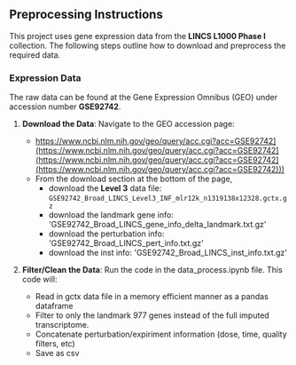 ## Preprocessing Instructions

This project uses gene expression data from the **LINCS L1000 Phase I** collection. The following steps outline how to download and preprocess the required data.

### Expression Data

The raw data can be found at the Gene Expression Omnibus (GEO) under accession number **GSE92742**.

1.  **Download the Data**: Navigate to the GEO accession page:
    - https://www.ncbi.nlm.nih.gov/geo/query/acc.cgi?acc=GSE92742](https://www.ncbi.nlm.nih.gov/geo/query/acc.cgi?acc=GSE92742](https://www.ncbi.nlm.nih.gov/geo/query/acc.cgi?acc=GSE92742](https://www.ncbi.nlm.nih.gov/geo/query/acc.cgi?acc=GSE92742)))
    - From the download section at the bottom of the page,
        - download the **Level 3** data file: `GSE92742_Broad_LINCS_Level3_INF_mlr12k_n1319138x12328.gctx.gz`
        - download the landmark gene info: 'GSE92742_Broad_LINCS_gene_info_delta_landmark.txt.gz'
        - download the perturbation info: 'GSE92742_Broad_LINCS_pert_info.txt.gz'
        - download the inst info: 'GSE92742_Broad_LINCS_inst_info.txt.gz'

2.  **Filter/Clean the Data**: Run the code in the data_process.ipynb file. This code will:
    - Read in gctx data file in a memory efficient manner as a pandas dataframe
    - Filter to only the landmark 977 genes instead of the full imputed transcriptome.
    - Concatenate perturbation/expiriment information (dose, time, quality filters, etc)
    - Save as csv
